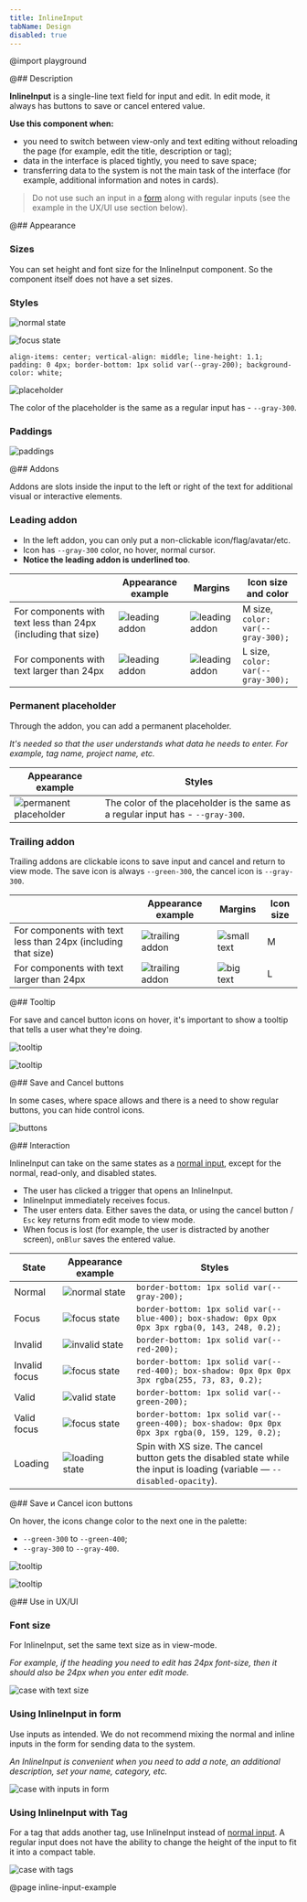 ```yaml
---
title: InlineInput
tabName: Design
disabled: true
---
```


@import playground

@## Description

**InlineInput** is a single-line text field for input and edit. In edit mode, it always has buttons to save or cancel entered value.

**Use this component when:**

- you need to switch between view-only and text editing without reloading the page (for example, edit the title, description or tag);
- data in the interface is placed tightly, you need to save space;
- transferring data to the system is not the main task of the interface (for example, additional information and notes in cards).

> Do not use such an input in a [form](/components/form/) along with regular inputs (see the example in the UX/UI use section below).

@## Appearance

### Sizes

You can set height and font size for the InlineInput component. So the component itself does not have a set sizes.

### Styles

![normal state](static/normal.png)

![focus state](static/focus.png)

`align-items: center; vertical-align: middle; line-height: 1.1; padding: 0 4px; border-bottom: 1px solid var(--gray-200); background-color: white;`

![placeholder](static/normal-placeholder.png)

The color of the placeholder is the same as a regular input has - `--gray-300`.

### Paddings

![paddings](static/paddings.png)

@## Addons

Addons are slots inside the input to the left or right of the text for additional visual or interactive elements.

### Leading addon

- In the left addon, you can only put a non-clickable icon/flag/avatar/etc.
- Icon has `--gray-300` color, no hover, normal cursor.
- **Notice the leading addon is underlined too**.

|                                                               | Appearance example                               | Margins                                                | Icon size and color               |
| ------------------------------------------------------------- | ------------------------------------------------ | ------------------------------------------------------ | --------------------------------- |
| For components with text less than 24px (including that size) | ![leading addon](static/leading-addon-focus.png) | ![leading addon](static/leading-addon-margins.png)     | M size, `color: var(--gray-300);` |
| For components with text larger than 24px                     | ![leading addon](static/leading-addon-big.png)   | ![leading addon](static/leading-addon-big-margins.png) | L size, `color: var(--gray-300);` |

### Permanent placeholder

Through the addon, you can add a permanent placeholder.

_It's needed so that the user understands what data he needs to enter. For example, tag name, project name, etc._

| Appearance example                                         | Styles                                                                          |
| ---------------------------------------------------------- | ------------------------------------------------------------------------------- |
| ![permanent placeholder](static/permanent-placeholder.png) | The color of the placeholder is the same as a regular input has - `--gray-300`. |

### Trailing addon

Trailing addons are clickable icons to save input and cancel and return to view mode.
The save icon is always `--green-300`, the cancel icon is `--gray-300`.

|                                                               | Appearance example                                       | Margins                              | Icon size |
| ------------------------------------------------------------- | -------------------------------------------------------- | ------------------------------------ | --------- |
| For components with text less than 24px (including that size) | ![trailing addon](static/trailing-addon-margins.png)     | ![small text](static/small-text.png) | M         |
| For components with text larger than 24px                     | ![trailing addon](static/trailing-addon-big-margins.png) | ![big text](static/big-text.png)     | L         |

@## Tooltip

For save and cancel button icons on hover, it's important to show a tooltip that tells a user what they're doing.

![tooltip](static/tooltip2.png)

![tooltip](static/tooltip1.png)

@## Save and Cancel buttons

In some cases, where space allows and there is a need to show regular buttons, you can hide control icons.

![buttons](static/buttons.png)

@## Interaction

InlineInput can take on the same states as a [normal input](/components/input/), except for the normal, read-only, and disabled states.

- The user has clicked a trigger that opens an InlineInput.
- InlineInput immediately receives focus.
- The user enters data. Either saves the data, or using the cancel button / `Esc` key returns from edit mode to view mode.
- When focus is lost (for example, the user is distracted by another screen), `onBlur` saves the entered value.

| State         | Appearance example                       | Styles                                                                                                                     |
| ------------- | ---------------------------------------- | -------------------------------------------------------------------------------------------------------------------------- |
| Normal        | ![normal state](static/normal.png)       | `border-bottom: 1px solid var(--gray-200);`                                                                                |
| Focus         | ![focus state](static/focus.png)         | `border-bottom: 1px solid var(--blue-400); box-shadow: 0px 0px 0px 3px rgba(0, 143, 248, 0.2);`                            |
| Invalid       | ![invalid state](static/invalid.png)     | `border-bottom: 1px solid var(--red-200);`                                                                                 |
| Invalid focus | ![focus state](static/invalid-focus.png) | `border-bottom: 1px solid var(--red-400); box-shadow: 0px 0px 0px 3px rgba(255, 73, 83, 0.2);`                             |
| Valid         | ![valid state](static/valid.png)         | `border-bottom: 1px solid var(--green-200);`                                                                               |
| Valid focus   | ![focus state](static/valid-focus.png)   | `border-bottom: 1px solid var(--green-400); box-shadow: 0px 0px 0px 3px rgba(0, 159, 129, 0.2);`                           |
| Loading       | ![loading state](static/loading.png)     | Spin with XS size. The cancel button gets the disabled state while the input is loading (variable — `--disabled-opacity`). |

@## Save и Cancel icon buttons

On hover, the icons change color to the next one in the palette:

- `--green-300` to `--green-400`;
- `--gray-300` to `--gray-400`.

![tooltip](static/tooltip2.png)

![tooltip](static/tooltip1.png)

@## Use in UX/UI

### Font size

For InlineInput, set the same text size as in view-mode.

_For example, if the heading you need to edit has 24px font-size, then it should also be 24px when you enter edit mode._

![case with text size](static/inline-size-yes-no.png)

### Using InlineInput in form

Use inputs as intended. We do not recommend mixing the normal and inline inputs in the form for sending data to the system.

_An InlineInput is convenient when you need to add a note, an additional description, set your name, category, etc._

![case with inputs in form](static/inline-yes-no.png)

### Using InlineInput with Tag

For a tag that adds another tag, use InlineInput instead of [normal input](/components/input/). A regular input does not have the ability to change the height of the input to fit it into a compact table.

![case with tags](static/inline-tag-yes-no.png)

@page inline-input-example
